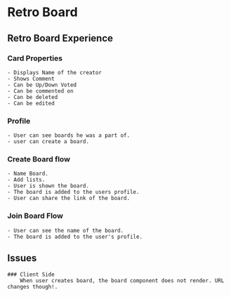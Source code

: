 # Retro Board 


## Retro Board Experience
### Card Properties
    - Displays Name of the creator
    - Shows Comment 
    - Can be Up/Down Voted
    - Can be commented on
    - Can be deleted
    - Can be edited

### Profile
    - User can see boards he was a part of. 
    - user can create a board.

### Create Board flow
    - Name Board. 
    - Add lists.
    - User is shown the board. 
    - The board is added to the users profile.
    - User can share the link of the board. 

### Join Board Flow
    - User can see the name of the board. 
    - The board is added to the user's profile.


## Issues
    ### Client Side
        When user creates board, the board component does not render. URL changes though!. 